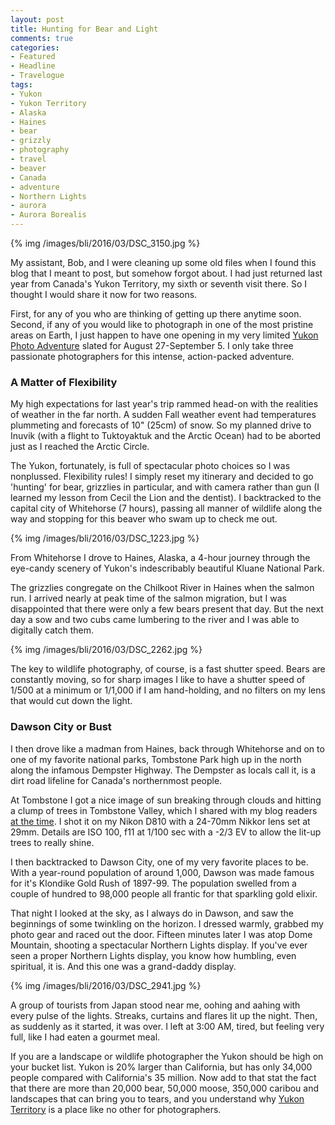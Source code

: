 ```yaml
---
layout: post
title: Hunting for Bear and Light
comments: true
categories:
- Featured
- Headline
- Travelogue
tags:
- Yukon
- Yukon Territory
- Alaska
- Haines
- bear
- grizzly
- photography
- travel
- beaver
- Canada
- adventure
- Northern Lights
- aurora
- Aurora Borealis
---
```


{% img /images/bli/2016/03/DSC_3150.jpg %}

My assistant, Bob, and I were cleaning up some old files when I found this blog that I meant to post, but somehow forgot about. I had just returned last year from Canada's Yukon Territory, my sixth or seventh visit there. So I thought I would share it now for two reasons. 

<!--more-->

First, for any of you who are thinking of getting up there anytime soon. Second, if any of you would like to photograph in one of the most pristine areas on Earth, I just happen to have one opening in my very limited [Yukon Photo Adventure](http://www.lesterpickerphoto.com/workshops/upcoming-workshops.html#yukon) slated for August 27-September 5. I only take three passionate photographers for this intense, action-packed adventure. 

### A Matter of Flexibility

My high expectations for last year's trip rammed head-on with the realities of weather in the far north. A sudden Fall weather event had temperatures plummeting and forecasts of 10" (25cm) of snow. So my planned drive to Inuvik (with a flight to Tuktoyaktuk and the Arctic Ocean) had to be aborted just as I reached the Arctic Circle. 

The Yukon, fortunately, is full of spectacular photo choices so I was nonplussed. Flexibility rules! I simply reset my itinerary and decided to go 'hunting' for bear, grizzlies in particular, and with camera rather than gun (I learned my lesson from Cecil the Lion and the dentist). I backtracked to the capital city of Whitehorse (7 hours), passing all manner of wildlife along the way and stopping for this beaver who swam up to check me out.  

{% img /images/bli/2016/03/DSC_1223.jpg %}

From Whitehorse I drove to Haines, Alaska, a 4-hour journey through the eye-candy scenery of Yukon's indescribably beautiful Kluane National Park. 

The grizzlies congregate on the Chilkoot River in Haines when the salmon run. I arrived nearly at peak time of the salmon migration, but I was disappointed that there were only a few bears present that day. But the next day a sow and two cubs came lumbering to the river and I was able to digitally catch them. 

{% img /images/bli/2016/03/DSC_2262.jpg %}

The key to wildlife photography, of course, is a fast shutter speed. Bears are constantly moving, so for sharp images I like to have a shutter speed of 1/500 at a minimum or 1/1,000 if I am hand-holding, and no filters on my lens that would cut down the light. 

### Dawson City or Bust

I then drove like a madman from Haines, back through Whitehorse and on to one of my favorite national parks, Tombstone Park high up in the north along the infamous Dempster Highway. The Dempster as locals call it, is a dirt road lifeline for Canada's northernmost people. 

At Tombstone I got a nice image of sun breaking through clouds and hitting a clump of trees in Tombstone Valley, which I shared with my blog readers [at the time](http://www.lesterpickerphoto.com/2015/08/26/Yukon-greeting/). I shot it on my Nikon D810 with a 24-70mm Nikkor lens set at 29mm. Details are ISO 100, f11 at 1/100 sec with a -2/3 EV to allow the lit-up trees to really shine. 

I then backtracked to Dawson City, one of my very favorite places to be. With a year-round population of around 1,000, Dawson was made famous for it's Klondike Gold Rush of 1897-99. The population swelled from a couple of hundred to 98,000 people all frantic for that sparkling gold elixir. 

That night I looked at the sky, as I always do in Dawson, and saw the beginnings of some twinkling on the horizon. I dressed warmly, grabbed my photo gear and raced out the door. Fifteen minutes later I was atop Dome Mountain, shooting a spectacular Northern Lights display. If you've ever seen a proper Northern Lights display, you know how humbling, even spiritual, it is. And this one was a grand-daddy display. 

{% img /images/bli/2016/03/DSC_2941.jpg %}

A group of tourists from Japan stood near me, oohing and aahing with every pulse of the lights. Streaks, curtains and flares lit up the night. Then, as suddenly as it started, it was over. I left at 3:00 AM, tired, but feeling very full, like I had eaten a gourmet meal. 

If you are a landscape or wildlife photographer the Yukon should be high on your bucket list. Yukon is 20% larger than California, but has only 34,000 people compared with California's 35 million. Now add to that stat the fact that there are more than 20,000 bear, 50,000 moose, 350,000 caribou and landscapes that can bring you to tears, and you understand why [Yukon Territory](http://www.lesterpickerphoto.com/workshops/upcoming-workshops.html#yukon) is a place like no other for photographers. 

